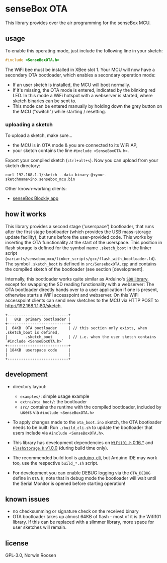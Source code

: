 # senseBox OTA
This library provides over the air programming for the senseBox MCU.

## usage
To enable this operating mode, just include the following line in your sketch:

```c
#include <SenseBoxOTA.h>
```

The WiFi bee must be installed in XBee slot 1.
Your MCU will now have a secondary OTA bootloader, which enables a secondary operation mode:

- If an user sketch is installed, the MCU will boot normally.
- If it's missing, the OTA mode is entered, indicated by the blinking red LED.
    In this mode a WiFi hotspot with a webserver is started, where sketch binaries can be sent to.
- This mode can be entered manually by holding down the grey button on the MCU ("switch") while starting / resetting.

### uploading a sketch
To upload a sketch, make sure...
- the MCU is in OTA mode & you are connected to its WiFi AP,
- your sketch contains the line `#include <SenseBoxOTA.h>`.

Export your compiled sketch (`ctrl+alt+s`). Now you can upload from your sketch directory:

```
curl 192.168.1.1/sketch --data-binary @<your-sketchname>ino.sensebox_mcu.bin
```

Other known-working clients:
- [senseBox Blockly app](https://github.com/sensebox/blockly-app)

## how it works

This library provides a second stage ('userspace') bootloader, that runs after the first stage bootloader (which provides the USB mass-storage update facility), but runs before the user-provided code.
This works by inserting the OTA functionality at the start of the userspace.
This position in flash storage is defined for the symbol name `.sketch_boot` in the linker script (`variants/sensebox_mcu/linker_scripts/gcc/flash_with_bootloader.ld`).
The symbol `.sketch_boot` is defined in `src/SenseboxOTA.cpp` and contains the compiled sketch of the bootloader (see section [development].

Internally, this bootloader works quite similar as Arduino's [`SDU` library][sdu], except for swapping the SD reading functionality with a webserver:
The OTA bootloader directly hands over to a user application if one is present, otherwise starts a WiFi accesspoint and webserver.
On this WiFi accesspoint clients can send new sketches to the MCU via HTTP POST to http://192.168.1.1:80/sketch.

```
+---------------------------+
|   8KB  primary bootloader |
+---------------------------+
|  64KB  OTA bootloader     | // this section only exists, when .sketch_boot is defined,
|        .sketch_boot       | // i.e. when the user sketch contains `#include <SenseBoxOTA.h>` 
+---------------------------+
| 184KB  userspace code     |
|                           |
+---------------------------+
```

## development
- directory layout:
  - `examples/`: simple usage example
  - `extra/ota_boot/`: the bootloader
  - `src/` contains the runtime with the compiled bootloader, included by users via `#include <SenseBoxOTA.h>`

- To apply changes made to the `ota_boot.ino` sketch, the OTA bootloader needs to be built:
    Run `./build_cli.sh` to update the bootloader that users include via `#include <SenseBoxOTA.h>`.

- This library has development dependencies on [`WiFi101.h` 0.16.*][libwifi] and [`FlashStorage.h` v1.0.0][libflash] (during build time only).

- The recommended build tool is [arduino-cli][cli], but Arduino IDE may work too, use the respective `build_*.sh` script.

- For development you can enable DEBUG logging via the `OTA_DEBUG` define in `OTA.h`;
    note that in debug mode the bootloader will wait until the Serial Monitor is opened before starting operation!

## known issues
- no checksumming or signature check on the received binary
- OTA bootloader takes up almost 64KB of flash - most of it is the Wifi101 library.
    If this can be replaced  with a slimmer library, more space for user sketches will remain.

## license
GPL-3.0, Norwin Roosen

[sdu]: https://github.com/arduino/ArduinoCore-samd/tree/master/libraries/SDU
[cli]: https://github.com/arduino/arduino-cli
[libwifi]: https://github.com/arduino-libraries/WiFi101
[libflash]: https://github.com/cmaglie/FlashStorage
